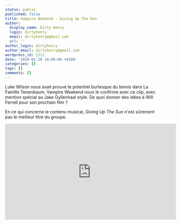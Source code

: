 ```yaml
---
status: publie
published: false
title: Vampire Weekend - Giving Up The Gun
author:
  display_name: Dirty Henry
  login: dirtyhenry
  email: dirtyhenry@gmail.com
  url: ''
author_login: dirtyhenry
author_email: dirtyhenry@gmail.com
wordpress_id: 1211
date: '2010-02-20 10:00:00 +0100'
categories: []
tags: []
comments: []
---
```

Luke Wilson nous avait prouvé le potentiel burlesque du tennis dans La Famille Tenenbaum, Vampire Weekend nous le confirme avec ce clip, avec mention spécial au Jake Gyllenhaal style. De quoi donner des idées à Will Ferrell pour son prochain film ?

En ce qui concerne le contenu musical, *Giving Up The Sun* n'est sûrement pas le meilleur titre du groupe.

<iframe width="560" height="315" src="http://www.youtube.com/embed/bccKotFwzoY" frameborder="0" allowfullscreen></iframe>
